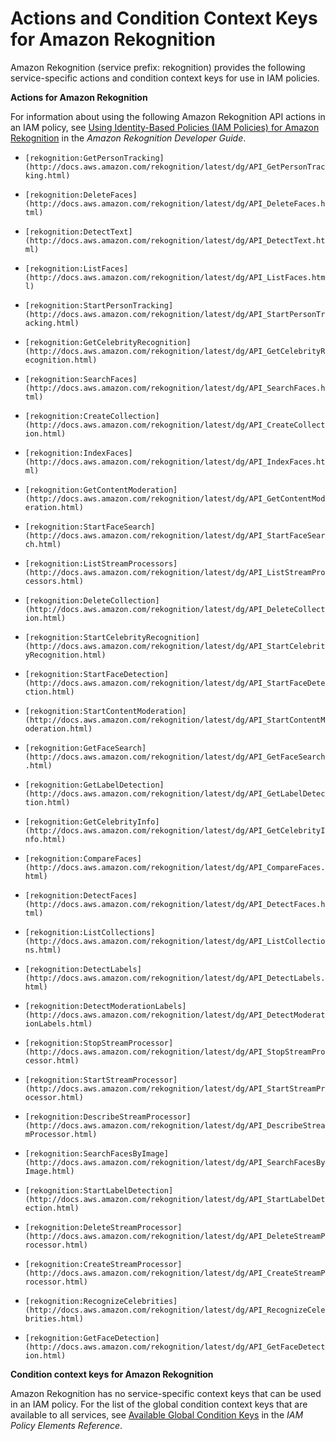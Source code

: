 # Actions and Condition Context Keys for Amazon Rekognition<a name="list_rekognition"></a>

Amazon Rekognition \(service prefix: rekognition\) provides the following service\-specific actions and condition context keys for use in IAM policies\.

**Actions for Amazon Rekognition**

For information about using the following Amazon Rekognition API actions in an IAM policy, see [Using Identity\-Based Policies \(IAM Policies\) for Amazon Rekognition](http://docs.aws.amazon.com/rekognition/latest/dg//using-identity-based-policies.html) in the *Amazon Rekognition Developer Guide*\.

+ `[rekognition:GetPersonTracking](http://docs.aws.amazon.com/rekognition/latest/dg/API_GetPersonTracking.html)`

+ `[rekognition:DeleteFaces](http://docs.aws.amazon.com/rekognition/latest/dg/API_DeleteFaces.html)`

+ `[rekognition:DetectText](http://docs.aws.amazon.com/rekognition/latest/dg/API_DetectText.html)`

+ `[rekognition:ListFaces](http://docs.aws.amazon.com/rekognition/latest/dg/API_ListFaces.html)`

+ `[rekognition:StartPersonTracking](http://docs.aws.amazon.com/rekognition/latest/dg/API_StartPersonTracking.html)`

+ `[rekognition:GetCelebrityRecognition](http://docs.aws.amazon.com/rekognition/latest/dg/API_GetCelebrityRecognition.html)`

+ `[rekognition:SearchFaces](http://docs.aws.amazon.com/rekognition/latest/dg/API_SearchFaces.html)`

+ `[rekognition:CreateCollection](http://docs.aws.amazon.com/rekognition/latest/dg/API_CreateCollection.html)`

+ `[rekognition:IndexFaces](http://docs.aws.amazon.com/rekognition/latest/dg/API_IndexFaces.html)`

+ `[rekognition:GetContentModeration](http://docs.aws.amazon.com/rekognition/latest/dg/API_GetContentModeration.html)`

+ `[rekognition:StartFaceSearch](http://docs.aws.amazon.com/rekognition/latest/dg/API_StartFaceSearch.html)`

+ `[rekognition:ListStreamProcessors](http://docs.aws.amazon.com/rekognition/latest/dg/API_ListStreamProcessors.html)`

+ `[rekognition:DeleteCollection](http://docs.aws.amazon.com/rekognition/latest/dg/API_DeleteCollection.html)`

+ `[rekognition:StartCelebrityRecognition](http://docs.aws.amazon.com/rekognition/latest/dg/API_StartCelebrityRecognition.html)`

+ `[rekognition:StartFaceDetection](http://docs.aws.amazon.com/rekognition/latest/dg/API_StartFaceDetection.html)`

+ `[rekognition:StartContentModeration](http://docs.aws.amazon.com/rekognition/latest/dg/API_StartContentModeration.html)`

+ `[rekognition:GetFaceSearch](http://docs.aws.amazon.com/rekognition/latest/dg/API_GetFaceSearch.html)`

+ `[rekognition:GetLabelDetection](http://docs.aws.amazon.com/rekognition/latest/dg/API_GetLabelDetection.html)`

+ `[rekognition:GetCelebrityInfo](http://docs.aws.amazon.com/rekognition/latest/dg/API_GetCelebrityInfo.html)`

+ `[rekognition:CompareFaces](http://docs.aws.amazon.com/rekognition/latest/dg/API_CompareFaces.html)`

+ `[rekognition:DetectFaces](http://docs.aws.amazon.com/rekognition/latest/dg/API_DetectFaces.html)`

+ `[rekognition:ListCollections](http://docs.aws.amazon.com/rekognition/latest/dg/API_ListCollections.html)`

+ `[rekognition:DetectLabels](http://docs.aws.amazon.com/rekognition/latest/dg/API_DetectLabels.html)`

+ `[rekognition:DetectModerationLabels](http://docs.aws.amazon.com/rekognition/latest/dg/API_DetectModerationLabels.html)`

+ `[rekognition:StopStreamProcessor](http://docs.aws.amazon.com/rekognition/latest/dg/API_StopStreamProcessor.html)`

+ `[rekognition:StartStreamProcessor](http://docs.aws.amazon.com/rekognition/latest/dg/API_StartStreamProcessor.html)`

+ `[rekognition:DescribeStreamProcessor](http://docs.aws.amazon.com/rekognition/latest/dg/API_DescribeStreamProcessor.html)`

+ `[rekognition:SearchFacesByImage](http://docs.aws.amazon.com/rekognition/latest/dg/API_SearchFacesByImage.html)`

+ `[rekognition:StartLabelDetection](http://docs.aws.amazon.com/rekognition/latest/dg/API_StartLabelDetection.html)`

+ `[rekognition:DeleteStreamProcessor](http://docs.aws.amazon.com/rekognition/latest/dg/API_DeleteStreamProcessor.html)`

+ `[rekognition:CreateStreamProcessor](http://docs.aws.amazon.com/rekognition/latest/dg/API_CreateStreamProcessor.html)`

+ `[rekognition:RecognizeCelebrities](http://docs.aws.amazon.com/rekognition/latest/dg/API_RecognizeCelebrities.html)`

+ `[rekognition:GetFaceDetection](http://docs.aws.amazon.com/rekognition/latest/dg/API_GetFaceDetection.html)`

**Condition context keys for Amazon Rekognition**

Amazon Rekognition has no service\-specific context keys that can be used in an IAM policy\. For the list of the global condition context keys that are available to all services, see [Available Global Condition Keys](reference_policies_condition-keys.md#AvailableKeys) in the *IAM Policy Elements Reference*\.